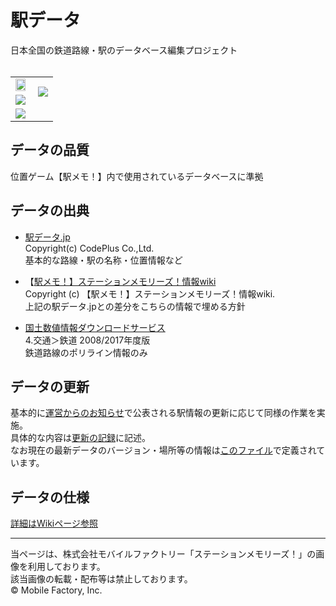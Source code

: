 # 駅データ  
日本全国の鉄道路線・駅のデータベース編集プロジェクト  
<br/>
<table >
  <tr>
    <td><img src="https://user-images.githubusercontent.com/25225028/76638046-24c76f00-658f-11ea-8469-3ff832bdbc4f.gif" width=90%></td>
    <td rowspan="2"><img src="https://user-images.githubusercontent.com/25225028/76631346-e7f67a80-6584-11ea-9f6b-5e8885887363.png"></td>
  </tr>
  <tr >
    <td><img src="https://user-images.githubusercontent.com/25225028/76638248-7b34ad80-658f-11ea-989d-48556c75bd8d.png" ></td>
  </tr>
  <tr>
    <td colspan="2"><img src="https://user-images.githubusercontent.com/25225028/76634018-065e7500-6589-11ea-8150-ac1e29720fbb.gif"></td>
  </tr>
</table>




## データの品質  
位置ゲーム【駅メモ！】内で使用されているデータベースに準拠

## データの出典  

* [駅データ.jp](http://www.ekidata.jp/)  
  Copyright(c) CodePlus Co.,Ltd.    
  基本的な路線・駅の名称・位置情報など

* 【[駅メモ！】ステーションメモリーズ！情報wiki](https://ekimemo.wiki.fc2.com/)  
  Copyright (c) 【駅メモ！】ステーションメモリーズ！情報wiki.  
  上記の駅データ.jpとの差分をこちらの情報で埋める方針  

* [国土数値情報ダウンロードサービス](http://nlftp.mlit.go.jp/ksj/index.html)    
  4.交通＞鉄道 2008/2017年度版  
  鉄道路線のポリライン情報のみ

## データの更新
基本的に[運営からのお知らせ](https://ekimemo.com/news/)で公表される駅情報の更新に応じて同様の作業を実施。  
具体的な内容は[更新の記録](./history.md)に記述。  
なお現在の最新データのバージョン・場所等の情報は[このファイル](./latest_info.json)で定義されています。

## データの仕様  
[詳細はWikiページ参照](https://github.com/Seo-4d696b75/station_database/wiki/DataFormat)

---------------------------

当ページは、株式会社モバイルファクトリー「ステーションメモリーズ！」の画像を利用しております。  
該当画像の転載・配布等は禁止しております。  
© Mobile Factory, Inc.  
